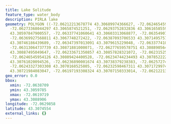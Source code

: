 ```yaml
---
title: Lake Solitude
feature_type: water_body
description: PIRLA lake
geometry: POLYGON ((-72.06212213678774 43.30689974366627, -72.06246545954126 43.30682947820945,
  -72.06273368044297 43.3065874521251, -72.06293752832836 43.30616585599982, -72.06310918970468
  43.30597847900557, -72.06337741060641 43.30603313068877, -72.06354907198362 43.30637665442797,
  -72.06369927568811 43.3067748272422, -72.06387093706533 43.30714957574365, -72.06367781801629
  43.30746186439689, -72.06347397013091 43.3079615229048, -72.06337741060641 43.30837529949721,
  -72.06313064737739 43.30871881000071, -72.06277659578751 43.3088905645238, -72.06250837488578
  43.30887495049647, -72.06233671350857 43.30857828321072, -72.06231525583675 43.30833626409014,
  -72.06246545954126 43.30809424400528, -72.06234744234493 43.30785222295677, -72.06224015398406
  43.30761020094526, -72.06236890001674 43.30738379238383, -72.06257274790212 43.30713396126909,
  -72.06243327303308 43.3070168525805, -72.06232598467311 43.30717299744828, -72.06213286562409
  43.30721984083047, -72.06197193308324 43.30707150333014, -72.06212213678774 43.30689974366627))
geo_error: 0.0
bbox:
  xmin: -72.0638709
  ymin: 43.3059785
  xmax: -72.0619719
  ymax: 43.3088906
longitude: -72.0629858
latitude: 43.3074554
external_links: {}
---
```

